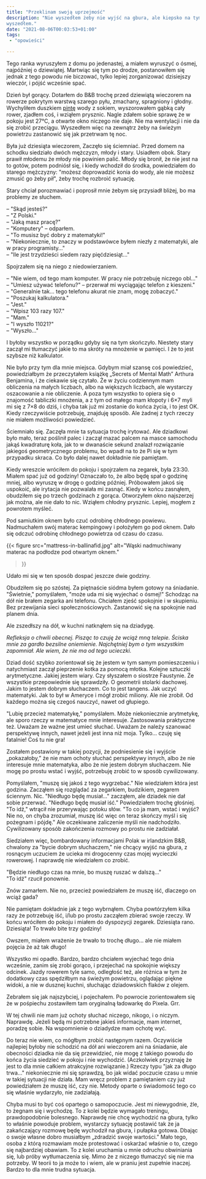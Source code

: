 ```yaml
---
title: "Przeklinam swoją uprzejmość"
description: "Nie wyszedłem żeby nie wyjść na gbura, ale kiepsko na tym
wyszedłem."
date: "2021-08-06T00:03:53+01:00"
tags:
 - "opowieści"

---
```


Tego ranka wyruszyłem z domu po jedenastej, a miałem wyruszyć o ósmej,
najpóźniej o dziewiątej. Martwiąc się tym po drodze, postanowiłem się jednak z
tego powodu nie biczować, tylko lepiej zorganizować dzisiejszy wieczór, i pójść
wcześnie spać.

<!--more-->

Dzień był gorący. Dotarłem do B&B trochę przed dziewiątą wieczorem na rowerze
pokrytym warstwą szarego pyłu, zmachany, spragniony i głodny. Wychyliłem
duszkiem [pintę][pinta] wody z sokiem, wyszorowałem gąbką cały rower, zjadłem
coś, i wziąłem prysznic. Nagle zdałem sobie sprawę że w pokoju jest 27°C, a
otwarte okno niczego nie daje. Nie ma wentylacji i nie da się zrobić przeciągu.
Wyszedłem więc na zewnątrz żeby na świeżym powietrzu zastanowić się jak
przetrwam tę noc.

Była już dziesiąta wieczorem, Zaczęło się ściemniać.  Przed domem na schodku
siedziało dwóch mężczyzn, młody i stary. Usiadłem obok. Stary prawił młodemu że
młody nie powinien palić. Młody się bronił, że nie jest na to gotów, potem
podniósł się, i kiedy wchodził do środka, powiedziałem do starego mężczyzny:
"możesz doprowadzić konia do wody, ale nie możesz zmusić go żeby pił", żeby
trochę rozbroić sytuację.

Stary chciał porozmawiać i poprosił mnie żebym się przysiadł bliżej, bo ma
problemy ze słuchem.

– "Skąd jesteś?" \
– "Z Polski." \
– "Jaką masz pracę?" \
– "Komputery" – odparłem. \
– "To musisz być dobry z matematyki!" \
– "Niekoniecznie, to znaczy w podstawówce byłem niezły z matematyki, ale
w pracy programisty…" \
– "Ile jest trzydzieści siedem razy pięćdziesiąt…"

Spojrzałem się na niego z niedowierzaniem.

– "Nie wiem, od tego mam komputer. W pracy nie potrzebuję niczego obl…" \
– "Umiesz używać telefonu?" – przerwał mi wyciągając telefon z kieszeni." \
– "Generalnie tak… tego telefonu akurat nie znam, mogę zobaczyć." \
– "Poszukaj kalkulatora." \
– "Jest." \
– "Wpisz 103 razy 107." \
– "Mam." \
– "I wyszło 11021?" \
– "Wyszło…"

I byłoby wszystko w porządku gdyby się na tym skończyło. Niestety stary zaczął
mi tłumaczyć jakie to ma skróty na mnożenie w pamięci. I że to jest szybsze niż
kalkulator.

Nie było przy tym dla mnie miejsca. Gdybym miał szansę coś powiedzieć,
powiedziałbym że przeczytałem książkę „Secrets of Mental Math” Arthura
Benjamina, i że ciekawie się czytało. Że w życiu codziennym mam obliczenia na
małych liczbach, albo na większych liczbach, ale wystarczy oszacowanie a nie
obliczenie. A poza tym wszystko to opiera się o znajomość tabliczki mnożenia, a
z tym od małego mam kłopoty i 6×7 myli mi się z 7×8 do dziś, i chyba tak już mi
zostanie do końca życia, i to jest OK. Kiedy rzeczywiście potrzebuję, znajduję
sposób. Ale żadnej z tych rzeczy nie miałem możliwości powiedzieć.

Ściemniało się. Zaczęła mnie ta sytuacja trochę irytować. Ale dziadkowi było
mało, teraz poślinił palec i zaczął mazać palcem na masce samochodu jakąś
kwadraturę koła, jak to w dwanaście sekund znalazł rozwiązanie jakiegoś
geometrycznego problemu, bo wpadł na to że Pi się w tym przypadku skraca.  Co
było dalej nawet dokładnie nie pamiętam.

Kiedy wreszcie wróciłem do pokoju i spojrzałem na zegarek, była 23:30. Miałem
spać już od godziny!  Oznaczało to, że albo będę spał o godzinę mniej, albo
wyruszę w drogę o godzinę później. Próbowałem jakoś się uspokoić, ale irytacja
nie pozwalała mi zasnąć.  Kiedy w końcu zasnąłem, obudziłem się po trzech
godzinach z gorąca.  Otworzyłem okno najszerzej jak można, ale nie dało to nic.
Wziąłem chłodny prysznic.  Lepiej, mogłem z powrotem myśleć.

Pod samiutkim oknem było czuć odrobinę chłodnego powiewu. Nadmuchałem swój
materac kempingowy i położyłem go pod oknem. Dało się odczuć odrobinę chłodnego
powietrza od czasu do czasu.

{{< figure src="mattress-in-ballinafid.jpg"
alt="Wąski nadmuchiwany materac na podłodze pod otwartym oknem."
>}}

Udało mi się w ten sposób dospać jeszcze dwie godziny.

Obudziłem się po szóstej. Za piętnaście siódma byłem gotowy na śniadanie.
"Świetnie," pomyślałem, "może uda mi się wyjechać o ósmej!" Schodząc na dół nie
brałem zegarka ani telefonu. Chciałem zjeść spokojnie i w skupieniu. Bez
przewijania sieci społecznościowych. Zastanowić się na spokojnie nad planem
dnia.

Ale zszedłszy na dół, w kuchni natknąłem się na dziadygę. 

_Refleksja o chwili obecnej. Pisząc to czuję że wciąż mną telepie.  Ściska
mnie za gardło bezsilne oniemienie. Najchętniej bym o tym wszystkim zapomniał.
Ale wiem, że nie ma od tego ucieczki._

Dziad dość szybko zorientował się że jestem w tym samym pomieszczeniu i
natychmiast zaczął pieprzenie kotka za pomocą młotka. Kolejne sztuczki
arytmetyczne. Jakiej jestem wiary. Czy słyszałem o siostrze Faustynie. Że
wszystkie przepowiednie się sprawdziły. O geometrii stolarki dachowej. Jakim to
jestem dobrym słuchaczem. Co to jest tangens.  Jak uczyć matematyki.  Jak to
był w Ameryce i mógł zrobić miliony. Ale nie zrobił. Od każdego można się
czegoś nauczyć, nawet od głupiego.

"Lubię przecież matematykę," pomyślałem. Może niekoniecznie arytmetykę, ale
sporo rzeczy w matematyce mnie interesuje. Zastosowania praktyczne też. Uważam
że ważne jest umieć słuchać. Uważam że należy szanować perspektywę innych,
nawet jeżeli jest inna niż moja. Tylko… czuję się fatalnie! Coś tu nie gra!

Zostałem postawiony w takiej pozycji, że podniesienie się i wyjście
„pokazałoby,” że nie mam ochoty słuchać perspektywy innych, albo że nie
interesuje mnie matematyka, albo że nie jestem dobrym słuchaczem. Nie mogę po
prostu wstać i wyjść, potrzebuję zrobić to w sposób cywilizowany.

Pomyślałem, "muszę się jakoś z tego wygrzebać." Nie wiedziałem która jest
godzina. Zacząłem się rozglądać za zegarkiem, budzikiem, zegarem ściennym. Nic.
"Niedługo będę musiał..." zacząłem, ale dziadek nie dał sobie przerwać.
"Niedługo będę musiał iść." Powiedziałem trochę głośniej. "To idź," wtrącił nie
przerywając potoku słów. "To co ja mam, wstać i wyjść? Nie no, on chyba
zrozumiał, muszę iść więc on teraz skończy myśl i się pożegnam i pójdę." Ale
oczekiwane zaliczenie myśli nie nadchodziło. Cywilizowany sposób zakończenia
rozmowy po prostu nie zadziałał.

Siedziałem więc, bombardowany informacjami Polak w irlandzkim B&B, chwalony za
"bycie dobrym słuchaczem," nie chcący wyjść na gbura, z rosnącym uczuciem że
ucieka mi drogocenny czas mojej wycieczki rowerowej. I naprawdę nie wiedziałem
co zrobić.

"Będzie niedługo czas na mnie, bo muszę ruszać w dalszą..." \
"To idź" rzucił ponownie.

Znów zamarłem. Nie no, przecież powiedziałem że muszę iść, dlaczego on wciąż
gada?

Nie pamiętam dokładnie jak z tego wybrnąłem. Chyba powtórzyłem kilka razy że
potrzebuję iść, i/lub po prostu zacząłem zbierać swoje rzeczy. W końcu wróciłem
do pokoju i miałem do dyspozycji zegarek. Dziesiąta rano. Dziesiąta! To trwało
bite trzy godziny!

Owszem, miałem wrażenie że trwało to trochę długo… ale nie miałem pojęcia że
aż tak długo!

Wszystko mi opadło. Bardzo, bardzo chciałem wyjechać tego dnia wcześnie, zanim
się zrobi gorąco, i przejechać na spokojnie większy odcinek. Jazdy rowerem tyle
samo, odległość też, ale różnica w tym że dodatkowy czas spędziłbym na świeżym
powietrzu, oglądając piękne widoki, a nie w dusznej kuchni, słuchając
dziadowskich flaków z olejem.

Zebrałem się jak najszybciej, i pojechałem. Po powrocie zorientowałem się że w
pośpiechu zostawiłem tam oryginalną ładowarkę do Pixela. Grr.

W tej chwili nie mam już ochoty słuchać niczego, nikogo, i o niczym. Naprawdę.
Jeżeli będą mi potrzebne jakieś informacje, mam internet, poradzę sobie.  Na
wspomnienie o dziadydze mam ochotę wyć.

Do teraz nie wiem, co mógłbym zrobić następnym razem. Oczywiście najlepiej
byłoby nie schodzić na dół ani wieczorem ani na śniadanie, ale obecności
dziadka nie da się przewidzieć, nie mogę z takiego powodu do końca życia
siedzieć w pokoju i nie wychodzić. (Aczkolwiek przyznaję że jest to dla mnie
całkiem atrakcyjne rozwiązanie.) Rzeczy typu "jak za długo trwa…" niekoniecznie
mi się sprawdzą, bo jak widać poczucie czasu u mnie w takiej sytuacji nie
działa. Mam wręcz problem z pamiętaniem czy już powiedziałem że muszę iść, czy
nie. Metody oparte o świadomość tego co się właśnie wydarzyło, nie zadziałają.

Chyba musi to być coś opartego o samopoczucie. Jest mi niewygodnie, źle, to
żegnam się i wychodzę. To z kolei będzie wymagało treningu, prawdopodobnie
bolesnego. Naprawdę nie chcę wychodzić na gbura, tylko to właśnie powoduje
problem, wystarczy sytuację postawić tak że ja zakańczający rozmowę będę
wychodził na gbura, i pułapka gotowa. Dbając o swoje własne dobro musiałbym
„zdradzić swoje wartości.” Mało tego, osoba z którą rozmawiam może protestować
i oskarżać właśnie o to, czego się najbardziej obawiam. To z kolei uruchamia u
mnie odruchu obwiniania się, lub próby wytłumaczenia się. Mimo że z niczego
tłumaczyć się nie ma potrzeby. W teorii to ja może to i wiem, ale w praniu jest
zupełnie inaczej. Bardzo to dla mnie trudna sytuacja.

[pinta]: https://pl.wikipedia.org/wiki/Pinta_(jednostka_obj%C4%99to%C5%9Bci)
